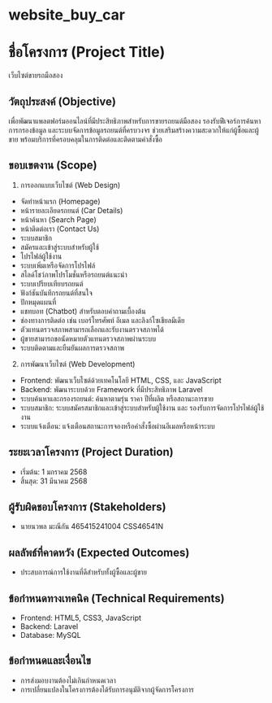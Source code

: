 # website_buy_car
# ชื่อโครงการ (Project Title)
เว็บไซต์ขายรถมือสอง
## วัตถุประสงค์ (Objective)
เพื่อพัฒนาแพลตฟอร์มออนไลน์ที่มีประสิทธิภาพสำหรับการขายรถยนต์มือสอง รองรับฟีเจอร์การค้นหา การกรองข้อมูล และระบบจัดการข้อมูลรถยนต์ที่ครบวงจร ช่วยเสริมสร้างความสะดวกให้แก่ผู้ซื้อและผู้ขาย พร้อมบริการที่ครอบคลุมในการติดต่อและติดตามคำสั่งซื้อ
## ขอบเขตงาน (Scope)
1. การออกแบบเว็บไซต์ (Web Design)
* จัดทำหน้าแรก (Homepage)
* หน้ารายละเอียดรถยนต์ (Car Details)
* หน้าค้นหา (Search Page)
* หน้าติดต่อเรา (Contact Us)
* ระบบสมาชิก
* สมัครและเข้าสู่ระบบสำหรับผู้ใช้
* โปรไฟล์ผู้ใช้งาน
* ระบบเพิ่มเหรือจัดการโปรไฟล์
* สไลด์โชว์ภาพโปรโมชั่นหรือรถยนต์แนะนำ
* ระบบเปรียบเทียบรถยนต์
* ฟังก์ชันบันทึกรถยนต์ที่สนใจ
* ปักหมุดแผนที่
* แชทบอท (Chatbot) สำหรับตอบคำถามเบื้องต้น
* ช่องทางการติดต่อ เช่น เบอร์โทรศัพท์ อีเมล และลิงก์โซเชียลมีเดีย
* ตัวแทนตรวจสภาพสามารถเลือกและรับงานตรวจสภาพได้
* ผู้ขายสามารถขอนัดหมายตัวแทนตรวจสภาพผ่านระบบ
* ระบบติดตามและยืนยันผลการตรวจสภาพ
2. การพัฒนาเว็บไซต์ (Web Development)
* Frontend: พัฒนาเว็บไซต์ด้วยเทคโนโลยี HTML, CSS, และ JavaScript
* Backend: พัฒนาระบบด้วย Framework ที่มีประสิทธิภาพ Laravel
* ระบบค้นหาและกรองรถยนต์: ค้นหาตามรุ่น ราคา ปีที่ผลิต หรือสถานะการขาย
* ระบบสมาชิก: ระบบสมัครสมาชิกและเข้าสู่ระบบสำหรับผู้ใช้งาน และ รองรับการจัดการโปรไฟล์ผู้ใช้งาน
* ระบบแจ้งเตือน: แจ้งเตือนสถานะการจองหรือคำสั่งซื้อผ่านอีเมลหรือหน้าระบบ
## ระยะเวลาโครงการ (Project Duration)
* เริ่มต้น: 1 มกราคม 2568
* สิ้นสุด: 31 มีนาคม 2568
## ผู้รับผิดชอบโครงการ (Stakeholders)
* นายนวพล มะณีกัน 465415241004 CSS46541N
## ผลลัพธ์ที่คาดหวัง (Expected Outcomes)
* ประสบการณ์การใช้งานที่ดีสำหรับทั้งผู้ซื้อและผู้ขาย
## ข้อกำหนดทางเทคนิค (Technical Requirements)
* Frontend: HTML5, CSS3, JavaScript
* Backend: Laravel
* Database: MySQL
## ข้อกำหนดและเงื่อนไข
* การส่งมอบงานต้องไม่เกินกำหนดเวลา
* การเปลี่ยนแปลงในโครงการต้องได้รับการอนุมัติจากผู้จัดการโครงการ
